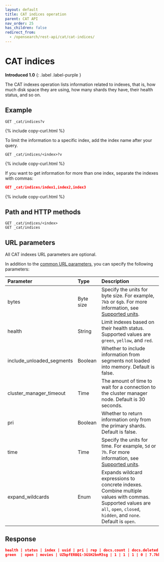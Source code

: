 ```yaml
---
layout: default
title: CAT indices operation
parent: CAT API
nav_order: 25
has_children: false
redirect_from:
  - /opensearch/rest-api/cat/cat-indices/
---
```


# CAT indices

**Introduced 1.0**
{: .label .label-purple }

The CAT indexes operation lists information related to indexes, that is, how much disk space they are using, how many shards they have, their health status, and so on.

## Example

```
GET _cat/indices?v
```

{% include copy-curl.html %}

To limit the information to a specific index, add the index name after your query.

```
GET _cat/indices/<index>?v
```

{% include copy-curl.html %}

If you want to get information for more than one index, separate the indexes with commas:

```json
GET _cat/indices/index1,index2,index3
```

{% include copy-curl.html %}

## Path and HTTP methods

```
GET _cat/indices/<index>
GET _cat/indices
```

## URL parameters

All CAT indexes URL parameters are optional.

In addition to the [common URL parameters]({{site.url}}{{site.baseurl}}/api-reference/cat/index), you can specify the following parameters:

| Parameter                 | Type      | Description                                                                                                                                                                   |
| :------------------------ | :-------- | :---------------------------------------------------------------------------------------------------------------------------------------------------------------------------- |
| bytes                     | Byte size | Specify the units for byte size. For example, `7kb` or `6gb`. For more information, see [Supported units]({{site.url}}{{site.baseurl}}/opensearch/units/).                    |
| health                    | String    | Limit indexes based on their health status. Supported values are `green`, `yellow`, and `red`.                                                                                |
| include_unloaded_segments | Boolean   | Whether to include information from segments not loaded into memory. Default is false.                                                                                        |
| cluster_manager_timeout   | Time      | The amount of time to wait for a connection to the cluster manager node. Default is 30 seconds.                                                                               |
| pri                       | Boolean   | Whether to return information only from the primary shards. Default is false.                                                                                                 |
| time                      | Time      | Specify the units for time. For example, `5d` or `7h`. For more information, see [Supported units]({{site.url}}{{site.baseurl}}/opensearch/units/).                           |
| expand_wildcards          | Enum      | Expands wildcard expressions to concrete indexes. Combine multiple values with commas. Supported values are `all`, `open`, `closed`, `hidden`, and `none`. Default is `open`. |

## Response

```json
health | status | index | uuid | pri | rep | docs.count | docs.deleted | store.size | pri.store.size
green  | open | movies | UZbpfERBQ1-3GSH2bnM3sg | 1 | 1 | 1 | 0 | 7.7kb | 3.8kb
```
